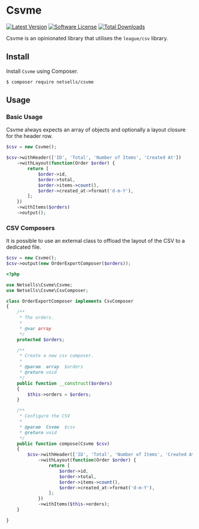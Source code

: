 # Csvme

[![Latest Version](https://img.shields.io/github/release/netsells/csvme.svg?style=flat-square)](https://github.com/netsells/csvme/releases)
[![Software License](https://img.shields.io/badge/license-MIT-brightgreen.svg?style=flat-square)](LICENSE.md)
[![Total Downloads](https://img.shields.io/packagist/dt/netsells/csvme.svg?style=flat-square)](https://packagist.org/packages/netsells/csvme)

Csvme is an opinionated library that utilises the `league/csv` library.

## Install

Install `Csvme` using Composer.

```
$ composer require netsells/csvme
```

## Usage

### Basic Usage
Csvme always expects an array of objects and optionally a layout closure for the header row.

```php
$csv = new Csvme();

$csv->withHeader(['ID', 'Total', 'Number of Items', 'Created At'])
    ->withLayout(function(Order $order) {
        return [
            $order->id,
            $order->total,
            $order->items->count(),
            $order->created_at->format('d-m-Y'),
        ];
    })
    ->withItems($orders)
    ->output();
``` 

### CSV Composers

It is possible to use an external class to offload the layout of the CSV to a dedicated file.

```php
$csv = new Csvme();
$csv->output(new OrderExportComposer($orders));
```


```php
<?php

use Netsells\Csvme\Csvme;
use Netsells\Csvme\CsvComposer;

class OrderExportComposer implements CsvComposer
{
    /**
     * The orders.
     *
     * @var array
     */
    protected $orders;

    /**
     * Create a new csv composer.
     *
     * @param  array  $orders
     * @return void
     */
    public function __construct($orders)
    {
        $this->orders = $orders;
    }

    /**
     * Configure the CSV
     *
     * @param  Csvme  $csv
     * @return void
     */
    public function compose(Csvme $csv)
    {
        $csv->withHeader(['ID', 'Total', 'Number of Items', 'Created At'])
            ->withLayout(function(Order $order) {
                return [
                    $order->id,
                    $order->total,
                    $order->items->count(),
                    $order->created_at->format('d-m-Y'),
                ];
            })
            ->withItems($this->orders);
    }

}
```
